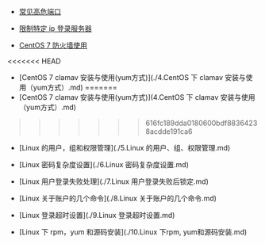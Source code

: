 - [常见高危端口](./1.常见高危端口.md)

- [限制特定 ip 登录服务器](./2.限制特定ip登录服务器.md)

- [CentOS 7 防火墙使用](./3.CentOS7防火墙使用.md)

<<<<<<< HEAD
- [CentOS 7 clamav 安装与使用(yum方式)](./4.CentOS 下 clamav 安装与使用（yum方式）.md)
=======
- [CentOS 7 clamav 安装与使用(yum方式)](4.CentOS 下 clamav 安装与使用（yum方式）.md)
>>>>>>> 616fc189dda0180600bdf88364238acdde191ca6

- [Linux 的用户，组和权限管理](./5.Linux 的用户、组、权限管理.md)

- [Linux 密码复杂度设置](./6.Linux 密码复杂度设置.md)

- [Linux 用户登录失败处理](./7.Linux 用户登录失败后锁定.md)

- [Linux 关于账户的几个命令](./8.Linux 关于账户的几个命令.md)

- [Linux 登录超时设置](./9.Linux 登录超时设置.md)

- [Linux 下 rpm，yum 和源码安装](./10.Linux 下rpm, yum和源码安装.md)

  